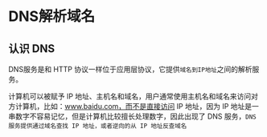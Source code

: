 # DNS解析域名

## 认识 DNS 

DNS服务是和 HTTP 协议一样位于应用层协议，它提供`域名到IP地址`之间的解析服务。

计算机可以被赋予 IP 地址、主机名和域名，用户通常使用主机名和域名来访问对方计算机，比如：www.baidu.com，而不是直接访问 IP 地址，因为 IP 地址是一串数字不容易记忆，但是计算机比较擅长处理数字，因此出现了 DNS 服务，`DNS 服务提供通过域名查找 IP 地址，或者逆向的从 IP 地址反查域名`

